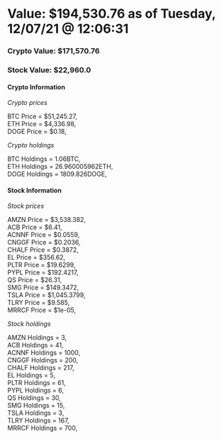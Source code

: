 # Value: $194,530.76 as of Tuesday, 12/07/21 @ 12:06:31 

### Crypto Value: $171,570.76

### Stock Value: $22,960.0

#### Crypto Information 
*Crypto prices* 

BTC Price = $51,245.27,  
ETH Price = $4,336.98,  
DOGE Price = $0.18,  


*Crypto holdings* 

BTC Holdings = 1.06BTC,  
ETH Holdings = 26.960005962ETH,  
DOGE Holdings = 1809.826DOGE,  


#### Stock Information 

*Stock prices* 

AMZN Price = $3,538.382,  
ACB Price = $6.41,  
ACNNF Price = $0.0559,  
CNGGF Price = $0.2036,  
CHALF Price = $0.3872,  
EL Price = $356.62,  
PLTR Price = $19.6299,  
PYPL Price = $192.4217,  
QS Price = $26.31,  
SMG Price = $149.3472,  
TSLA Price = $1,045.3799,  
TLRY Price = $9.585,  
MRRCF Price = $1e-05,  


*Stock holdings* 

AMZN Holdings = 3,  
ACB Holdings = 41,  
ACNNF Holdings = 1000,  
CNGGF Holdings = 200,  
CHALF Holdings = 217,  
EL Holdings = 5,  
PLTR Holdings = 61,  
PYPL Holdings = 6,  
QS Holdings = 30,  
SMG Holdings = 15,  
TSLA Holdings = 3,  
TLRY Holdings = 167,  
MRRCF Holdings = 700,  


